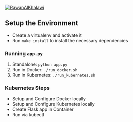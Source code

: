 [![RawanAlKhalawi](https://circleci.com/gh/RawanAlKhalawi/project-ml-microservice-kubernetes-Rawan.svg?style=svg)](https://github.com/RawanAlKhalawi/project-ml-microservice-kubernetes-Rawan/tree/master)

## Setup the Environment

* Create a virtualenv and activate it
* Run `make install` to install the necessary dependencies

### Running `app.py`

1. Standalone:  `python app.py`
2. Run in Docker:  `./run_docker.sh`
3. Run in Kubernetes:  `./run_kubernetes.sh`

### Kubernetes Steps

* Setup and Configure Docker locally
* Setup and Configure Kubernetes locally
* Create Flask app in Container
* Run via kubectl
